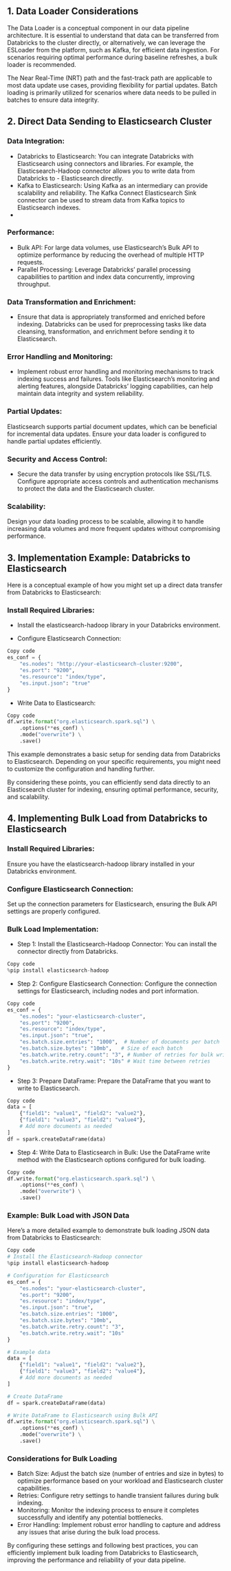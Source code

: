## 1. Data Loader Considerations

The Data Loader is a conceptual component in our data pipeline architecture. It is essential to understand that data can be transferred from Databricks to the cluster directly, or alternatively, we can leverage the ESLoader from the platform, such as Kafka, for efficient data ingestion. For scenarios requiring optimal performance during baseline refreshes, a bulk loader is recommended.

The Near Real-Time (NRT) path and the fast-track path are applicable to most data update use cases, providing flexibility for partial updates. Batch loading is primarily utilized for scenarios where data needs to be pulled in batches to ensure data integrity.


## 2. Direct Data Sending to Elasticsearch Cluster

### Data Integration:

- Databricks to Elasticsearch: You can integrate Databricks with Elasticsearch using connectors and libraries. For example, the Elasticsearch-Hadoop connector allows you to write data from Databricks to - Elasticsearch directly.
- Kafka to Elasticsearch: Using Kafka as an intermediary can provide scalability and reliability. The Kafka Connect Elasticsearch Sink connector can be used to stream data from Kafka topics to Elasticsearch indexes.
- 
### Performance:

- Bulk API: For large data volumes, use Elasticsearch’s Bulk API to optimize performance by reducing the overhead of multiple HTTP requests.
-  Parallel Processing: Leverage Databricks’ parallel processing capabilities to partition and index data concurrently, improving throughput.

### Data Transformation and Enrichment:

- Ensure that data is appropriately transformed and enriched before indexing. Databricks can be used for preprocessing tasks like data cleansing, transformation, and enrichment before sending it to Elasticsearch.

### Error Handling and Monitoring:

- Implement robust error handling and monitoring mechanisms to track indexing success and failures. Tools like Elasticsearch’s monitoring and alerting features, alongside Databricks’ logging capabilities, can help maintain data integrity and system reliability.

### Partial Updates:

Elasticsearch supports partial document updates, which can be beneficial for incremental data updates. Ensure your data loader is configured to handle partial updates efficiently.

### Security and Access Control:

- Secure the data transfer by using encryption protocols like SSL/TLS. Configure appropriate access controls and authentication mechanisms to protect the data and the Elasticsearch cluster.

### Scalability:

Design your data loading process to be scalable, allowing it to handle increasing data volumes and more frequent updates without compromising performance.

## 3. Implementation Example: Databricks to Elasticsearch

Here is a conceptual example of how you might set up a direct data transfer from Databricks to Elasticsearch:

### Install Required Libraries:

- Install the elasticsearch-hadoop library in your Databricks environment.
  
- Configure Elasticsearch Connection:

```python
Copy code
es_conf = {
    "es.nodes": "http://your-elasticsearch-cluster:9200",
    "es.port": "9200",
    "es.resource": "index/type",
    "es.input.json": "true"
}
```

- Write Data to Elasticsearch:

```python
Copy code
df.write.format("org.elasticsearch.spark.sql") \
    .options(**es_conf) \
    .mode("overwrite") \
    .save()
```
This example demonstrates a basic setup for sending data from Databricks to Elasticsearch. Depending on your specific requirements, you might need to customize the configuration and handling further.

By considering these points, you can efficiently send data directly to an Elasticsearch cluster for indexing, ensuring optimal performance, security, and scalability.

## 4. Implementing Bulk Load from Databricks to Elasticsearch

### Install Required Libraries:
Ensure you have the elasticsearch-hadoop library installed in your Databricks environment.

### Configure Elasticsearch Connection:
Set up the connection parameters for Elasticsearch, ensuring the Bulk API settings are properly configured.

### Bulk Load Implementation:

- Step 1: Install the Elasticsearch-Hadoop Connector:
You can install the connector directly from Databricks.

```python
Copy code
%pip install elasticsearch-hadoop
```

- Step 2: Configure Elasticsearch Connection:
Configure the connection settings for Elasticsearch, including nodes and port information.

```python
Copy code
es_conf = {
    "es.nodes": "your-elasticsearch-cluster",
    "es.port": "9200",
    "es.resource": "index/type",
    "es.input.json": "true",
    "es.batch.size.entries": "1000",  # Number of documents per batch
    "es.batch.size.bytes": "10mb",   # Size of each batch
    "es.batch.write.retry.count": "3", # Number of retries for bulk writes
    "es.batch.write.retry.wait": "10s" # Wait time between retries
}
```

- Step 3: Prepare DataFrame:
Prepare the DataFrame that you want to write to Elasticsearch.

```python
Copy code
data = [
    {"field1": "value1", "field2": "value2"},
    {"field1": "value3", "field2": "value4"},
    # Add more documents as needed
]
df = spark.createDataFrame(data)
```

- Step 4: Write Data to Elasticsearch in Bulk:
Use the DataFrame write method with the Elasticsearch options configured for bulk loading.

```python
Copy code
df.write.format("org.elasticsearch.spark.sql") \
    .options(**es_conf) \
    .mode("overwrite") \
    .save()
```

### Example: Bulk Load with JSON Data
Here’s a more detailed example to demonstrate bulk loading JSON data from Databricks to Elasticsearch:

```python
Copy code
# Install the Elasticsearch-Hadoop connector
%pip install elasticsearch-hadoop

# Configuration for Elasticsearch
es_conf = {
    "es.nodes": "your-elasticsearch-cluster",
    "es.port": "9200",
    "es.resource": "index/type",
    "es.input.json": "true",
    "es.batch.size.entries": "1000",
    "es.batch.size.bytes": "10mb",
    "es.batch.write.retry.count": "3",
    "es.batch.write.retry.wait": "10s"
}

# Example data
data = [
    {"field1": "value1", "field2": "value2"},
    {"field1": "value3", "field2": "value4"},
    # Add more documents as needed
]

# Create DataFrame
df = spark.createDataFrame(data)

# Write DataFrame to Elasticsearch using Bulk API
df.write.format("org.elasticsearch.spark.sql") \
    .options(**es_conf) \
    .mode("overwrite") \
    .save()
```

### Considerations for Bulk Loading
- Batch Size: Adjust the batch size (number of entries and size in bytes) to optimize performance based on your workload and Elasticsearch cluster capabilities.
- Retries: Configure retry settings to handle transient failures during bulk indexing.
- Monitoring: Monitor the indexing process to ensure it completes successfully and identify any potential bottlenecks.
- Error Handling: Implement robust error handling to capture and address any issues that arise during the bulk load process.

By configuring these settings and following best practices, you can efficiently implement bulk loading from Databricks to Elasticsearch, improving the performance and reliability of your data pipeline.




